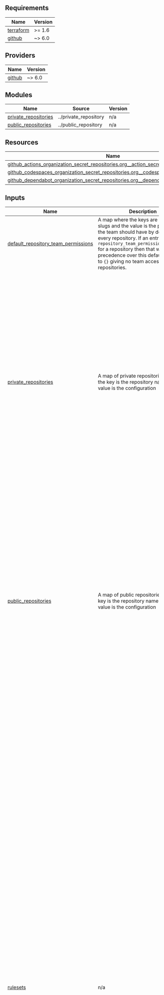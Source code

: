 ## Requirements

| Name | Version |
|------|---------|
| <a name="requirement_terraform"></a> [terraform](#requirement\_terraform) | >= 1.6 |
| <a name="requirement_github"></a> [github](#requirement\_github) | ~> 6.0 |

## Providers

| Name | Version |
|------|---------|
| <a name="provider_github"></a> [github](#provider\_github) | ~> 6.0 |

## Modules

| Name | Source | Version |
|------|--------|---------|
| <a name="module_private_repositories"></a> [private\_repositories](#module\_private\_repositories) | ../private_repository | n/a |
| <a name="module_public_repositories"></a> [public\_repositories](#module\_public\_repositories) | ../public_repository | n/a |

## Resources

| Name | Type |
|------|------|
| [github_actions_organization_secret_repositories.org__action_secret_repo_access](https://registry.terraform.io/providers/integrations/github/latest/docs/resources/actions_organization_secret_repositories) | resource |
| [github_codespaces_organization_secret_repositories.org__codespace_secret_repo_access](https://registry.terraform.io/providers/integrations/github/latest/docs/resources/codespaces_organization_secret_repositories) | resource |
| [github_dependabot_organization_secret_repositories.org__dependabot_secret_repo_access](https://registry.terraform.io/providers/integrations/github/latest/docs/resources/dependabot_organization_secret_repositories) | resource |

## Inputs

| Name | Description | Type | Default | Required |
|------|-------------|------|---------|:--------:|
| <a name="input_default_repository_team_permissions"></a> [default\_repository\_team\_permissions](#input\_default\_repository\_team\_permissions) | A map where the keys are github team slugs and the value is the permissions the team should have by default for every repository. If an entry exists in `repository_team_permissions_override` for a repository then that will take precedence over this default. Defaults to `{}` giving no team access to the repositories. | `map(string)` | `{}` | no |
| <a name="input_private_repositories"></a> [private\_repositories](#input\_private\_repositories) | A map of private repositories where the key is the repository name and the value is the configuration | <pre>map(object({<br>    description                          = string<br>    default_branch                       = string<br>    protected_branches                   = list(string)<br>    advance_security                     = bool<br>    has_vulnerability_alerts             = bool<br>    topics                               = list(string)<br>    homepage                             = string<br>    delete_head_on_merge                 = bool<br>    allow_auto_merge                     = bool<br>    requires_web_commit_signing          = bool<br>    dependabot_security_updates          = bool<br>    repository_team_permissions_override = optional(map(string))<br>    user_permissions                     = optional(map(string))<br>    organization_action_secrets          = optional(list(string))<br>    organization_codespace_secrets       = optional(list(string))<br>    organization_dependabot_secrets      = optional(list(string))<br>    action_secrets                       = optional(map(string))<br>    codespace_secrets                    = optional(map(string))<br>    dependabot_secrets                   = optional(map(string))<br>    environments = optional(map(object({<br>      action_secrets = optional(map(string))<br>    })))<br>    template_repository = optional(object({<br>      owner                = string<br>      repository           = string<br>      include_all_branches = bool<br>    }))<br>    license_template = optional(string)<br>  }))</pre> | n/a | yes |
| <a name="input_public_repositories"></a> [public\_repositories](#input\_public\_repositories) | A map of public repositories where the key is the repository name and the value is the configuration | <pre>map(object({<br>    description                          = string<br>    default_branch                       = string<br>    protected_branches                   = list(string)<br>    advance_security                     = bool<br>    topics                               = list(string)<br>    homepage                             = string<br>    delete_head_on_merge                 = bool<br>    allow_auto_merge                     = bool<br>    dependabot_security_updates          = bool<br>    requires_web_commit_signing          = bool<br>    repository_team_permissions_override = optional(map(string))<br>    user_permissions                     = optional(map(string))<br>    organization_action_secrets          = optional(list(string))<br>    organization_codespace_secrets       = optional(list(string))<br>    organization_dependabot_secrets      = optional(list(string))<br>    action_secrets                       = optional(map(string))<br>    codespace_secrets                    = optional(map(string))<br>    dependabot_secrets                   = optional(map(string))<br>    environments = optional(map(object({<br>      action_secrets = optional(map(string))<br>    })))<br>    template_repository = optional(object({<br>      owner                = string<br>      repository           = string<br>      include_all_branches = bool<br>    }))<br>    license_template = optional(string)<br>  }))</pre> | n/a | yes |
| <a name="input_rulesets"></a> [rulesets](#input\_rulesets) | n/a | <pre>map(object({<br>    bypass_actors = optional(object({<br>      repository_roles = optional(list(object({<br>        role          = string<br>        always_bypass = optional(bool)<br>      })))<br>      teams = optional(list(object({<br>        team          = string<br>        always_bypass = optional(bool)<br>      })))<br>      integrations = optional(list(object({<br>        installation_id = number<br>        always_bypass   = optional(bool)<br>      })))<br>      organization_admins = optional(list(object({<br>        user          = string<br>        always_bypass = optional(bool)<br>      })))<br>    }))<br>    conditions = optional(object({<br>      ref_name = object({<br>        include = list(string)<br>        exclude = list(string)<br>      })<br>    }))<br>    rules = object({<br>      branch_name_pattern = optional(object({<br>        operator = string<br>        pattern  = string<br>        name     = optional(string)<br>        negate   = optional(bool)<br>      }))<br>      tag_name_pattern = optional(object({<br>        operator = string<br>        pattern  = string<br>        name     = optional(string)<br>        negate   = optional(bool)<br>      }))<br>      commit_author_email_pattern = optional(object({<br>        operator = string<br>        pattern  = string<br>        name     = optional(string)<br>        negate   = optional(bool)<br>      }))<br>      commit_message_pattern = optional(object({<br>        operator = string<br>        pattern  = string<br>        name     = optional(string)<br>        negate   = optional(bool)<br>      }))<br>      committer_email_pattern = optional(object({<br>        operator = string<br>        pattern  = string<br>        name     = optional(string)<br>        negate   = optional(bool)<br>      }))<br>      creation                      = optional(bool)<br>      deletion                      = optional(bool)<br>      update                        = optional(bool)<br>      non_fast_forward              = optional(bool)<br>      required_linear_history       = optional(bool)<br>      required_signatures           = optional(bool)<br>      update_allows_fetch_and_merge = optional(bool)<br>      pull_request = optional(object({<br>        dismiss_stale_reviews_on_push     = optional(bool)<br>        require_code_owner_review         = optional(bool)<br>        require_last_push_approval        = optional(bool)<br>        required_approving_review_count   = optional(number)<br>        required_review_thread_resolution = optional(bool)<br>      }))<br>      required_status_checks = optional(object({<br>        required_check = list(object({<br>          context        = string<br>          integration_id = optional(number)<br>        }))<br>        strict_required_status_check_policy = optional(bool)<br>      }))<br>      required_deployment_environments = optional(list(string))<br>    })<br>    target       = string<br>    enforcement  = string<br>    repositories = list(string)<br>  }))</pre> | `{}` | no |

## Outputs

No outputs.